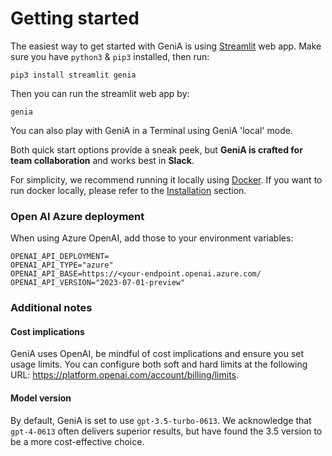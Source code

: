 # Getting started

The easiest way to get started with GeniA is using [Streamlit](https://streamlit.io/) web app. Make sure you have `python3` & `pip3` installed, then run:

```
pip3 install streamlit genia
```

Then you can run the streamlit web app by:

```
genia
```

You can also play with GeniA in a Terminal using GeniA 'local' mode.

Both quick start options provide a sneak peek, but **GeniA is crafted for team collaboration** and works best in **Slack**.

For simplicity, we recommend running it locally using [Docker](#run-via-docker). If you want to run docker locally, please refer to the [Installation](#installation) section.

### Open AI Azure deployment
When using Azure OpenAI, add those to your environment variables:
```
OPENAI_API_DEPLOYMENT=
OPENAI_API_TYPE="azure"
OPENAI_API_BASE=https://<your-endpoint.openai.azure.com/
OPENAI_API_VERSION="2023-07-01-preview"
```

### Additional notes

#### Cost implications

GeniA uses OpenAI, be mindful of cost implications and ensure you set usage limits. You can configure both soft and hard limits at the following URL: https://platform.openai.com/account/billing/limits.

#### Model version

By default, GeniA is set to use `gpt-3.5-turbo-0613`. We acknowledge that `gpt-4-0613` often delivers superior results, but have found the 3.5 version to be a more cost-effective choice.
